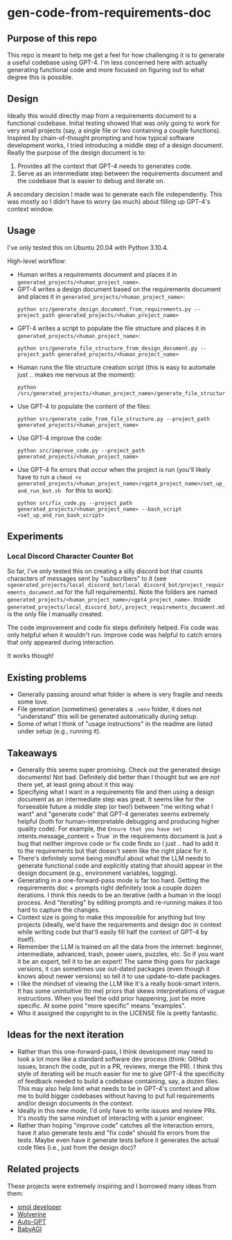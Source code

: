 # gen-code-from-requirements-doc

## Purpose of this repo
This repo is meant to help me get a feel for how challenging it is to generate a useful codebase using GPT-4. I'm less concerned here with actually generating functional code and more focused on figuring out to what degree this is possible.

## Design
Ideally this would directly map from a requirements document to a functional codebase. Initial testing showed that was only going to work for very small projects (say, a single file or two containing a couple functions). Inspired by chain-of-thought prompting and how typical software development works, I tried introducing a middle step of a design document. Really the purpose of the design document is to:
1. Provides all the context that GPT-4 needs to generates code.
1. Serve as an intermediate step between the requirements document and the codebase that is easier to debug and iterate on.

A secondary decision I made was to generate each file independently. This was mostly so I didn't have to worry (as much) about filling up GPT-4's context window. 

## Usage
I've only tested this on Ubuntu 20.04 with Python 3.10.4.

High-level workflow:
- Human writes a requirements document and places it in `generated_projects/<human_project_name>`.
- GPT-4 writes a design document based on the requirements document and places it in `generated_projects/<human_project_name>`:
    ```
    python src/generate_design_document_from_requirements.py --project_path generated_projects/<human_project_name>
    ```
- GPT-4 writes a script to populate the file structure and places it in `generated_projects/<human_project_name>`: 
    ```
    python src/generate_file_structure_from_design_document.py --project_path generated_projects/<human_project_name>
    ```
- Human runs the file structure creation script (this is easy to automate just .. makes me nervous at the moment):
    ```
    python /src/generated_projects/<human_project_name>/generate_file_structure.py
    ```
- Use GPT-4 to populate the content of the files: 
    ```
    python src/generate_code_from_file_structure.py --project_path generated_projects/<human_project_name>
    ```
- Use GPT-4 improve the code: 
    ```
    python src/improve_code.py --project_path generated_projects/<human_project_name>
    ```
- Use GPT-4 fix errors that occur when the project is run (you'll likely have to run a `chmod +x generated_projects/<human_project_name>/<gpt4_project_name>/set_up_and_run_bot.sh ` for this to work): 
    ```
    python src/fix_code.py --project_path generated_projects/<human_project_name> --bash_script <set_up_and_run_bash_script>
    ```

## Experiments

### Local Discord Character Counter Bot
So far, I've only tested this on creating a silly discord bot that counts characters of messages sent by "subscribers" to it (see `sgenerated_projects/local_discord_bot/local_discord_bot/project_requirements_document.md` for the full requirements). Note the folders are named `generated_projects/<human_project_name>/<gpt4_project_name>`. Inside `generated_projects/local_discord_bot/`, `project_requirements_document.md` is the only file I manually created.

The code improvement and code fix steps definitely helped. Fix code was only helpful when it wouldn't run. Improve code was helpful to catch errors that only appeared during interaction.

It works though!

## Existing problems
- Generally passing around what folder is where is very fragile and needs some love.
- File generation (sometimes) generates a `.venv` folder, it does not "understand" this will be generated automatically during setup.
- Some of what I think of "usage instructions" in the readme are listed under setup (e.g., running it).

## Takeaways
- Generally this seems super promising. Check out the generated design documents! Not bad. Definitely did better than I thought but we are _not_ there yet, at least going about it this way.
- Specifying what I want in a requirements file and then using a design document as an intermediate step was great. It seems like for the forseeable future a middle step (or two!) between "me writing what I want" and "generate code" that GPT-4 generates seems extremely helpful (both for human-interpretable debugging and producing higher quality code). For example, the `Ensure that you have set `intents.message_content = True` in the requirements document is just a bug that neither improve code or fix code finds so I just .. had to add it to the requirements but that doesn't seem like the right place for it.
- There's definitely some being mindful about what the LLM needs to generate functional code and explicitly stating that should appear in the design document (e.g., environment variables, logging).
- Generating in a one-forward-pass mode is far too hard. Getting the requirements doc + prompts right definitely took a couple dozen iterations. I think this needs to be an iterative (with a human in the loop) process. And "iterating" by editing prompts and re-running makes it too hard to capture the changes.
- Context size is going to make this impossible for anything but tiny projects (ideally, we'd have the requirements and design doc in context while writing code but that'll easily fill half the context of GPT-4 by itself).
- Remember the LLM is trained on all the data from the internet: beginner, intermediate, advanced, trash, power users, puzzles, etc. So if you want it be an expert, tell it to be an expert! The same thing goes for package versions, it can sometimes use out-dated packages (even though it knows about newer versions) so tell it to use update-to-date packages.
- I like the mindset of viewing the LLM like it's a really book-smart intern. It has some unintuitive (to me) priors that skews interpretations of vague instructions. When you feel the odd prior happening, just be more specific. At some point "more specific" means "examples".
- Who it assigned the copyright to in the LICENSE file is pretty fantastic.

## Ideas for the next iteration
- Rather than this one-forward-pass, I think development may need to look a lot more like a standard software dev process (think: GitHub issues, branch the code, put in a PR, reviews, merge the PR). I think this style of iterating will be much easier for me to give GPT-4 the specificity of feedback needed to build a codebase containing, say, a dozen files. This may also help limit what needs to be in GPT-4's context and allow me to build bigger codebases without having to put full requirements and/or design documents in the context.
- Ideally in this new mode, I'd only have to write issues and review PRs. It's mostly the same mindset of interacting with a junior engineer.
- Rather than hoping "improve code" catches all the interaction errors, have it also generate tests and "fix code" should fix errors from the tests. Maybe even have it generate tests before it generates the actual code files (i.e., just from the design doc)?

## Related projects
These projects were extremely inspiring and I borrowed many ideas from them:
- [smol developer](https://github.com/smol-ai/developer)
- [Wolverine](https://github.com/biobootloader/wolverine)
- [Auto-GPT](https://github.com/Significant-Gravitas/Auto-GPT)
- [BabyAGI](https://github.com/yoheinakajima/babyagi)
